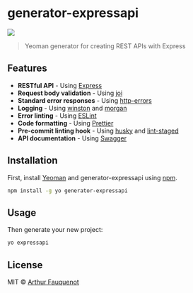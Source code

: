 # generator-expressapi

![](https://img.shields.io/badge/license-MIT-blue.svg)

> Yeoman generator for creating REST APIs with Express

## Features

- **RESTful API** - Using [Express](https://github.com/expressjs/express/)
- **Request body validation** - Using [joi](https://github.com/hapijs/joi)
- **Standard error responses** - Using [http-errors](https://www.npmjs.com/package/http-errors)
- **Logging** - Using [winston](https://github.com/winstonjs/winston) and [morgan](https://github.com/expressjs/morgan#readme)
- **Error linting** - Using [ESLint](https://eslint.org/)
- **Code formatting** - Using [Prettier](https://prettier.io/)
- **Pre-commit linting hook** - Using [husky](https://github.com/typicode/husky) and [lint-staged](https://github.com/okonet/lint-staged)
- **API documentation** - Using [Swagger](https://swagger.io/)

## Installation

First, install [Yeoman](http://yeoman.io) and generator-expressapi using [npm](https://www.npmjs.com/).

```bash
npm install -g yo generator-expressapi
```

## Usage

Then generate your new project:

```bash
yo expressapi
```

## License

MIT © [Arthur Fauquenot](https://github.com/arthurfauq)
